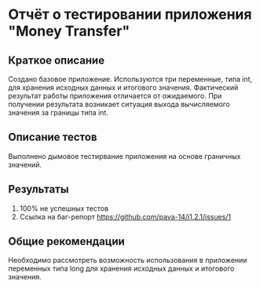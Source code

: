 # Отчёт о тестировании приложения "Money Transfer"

## Краткое описание

Создано базовое приложение. Используются три переменные, типа int, для хранения исходных данных и итогового значения. Фактический результат работы приложения отличается от ожидаемого. При получении результата возникает ситуация выхода вычисляемого значения за границы типа int.

## Описание тестов

Выполнено дымовое тестирвание приложения на основе граничных значений.

## Результаты

1. 100% не успешных тестов
2. Ссылка на баг-репорт https://github.com/pava-14/j1.2.1/issues/1

## Общие рекомендации

Необходимо рассмотреть возможность использования в приложении переменных типа long для хранения исходных данных и итогового значения.